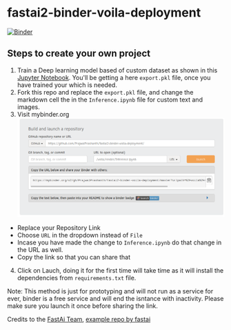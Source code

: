 # fastai2-binder-voila-deployment

[![Binder](https://mybinder.org/badge_logo.svg)](https://mybinder.org/v2/gh/PrajwalPrashanth/fastai2-binder-voila-deployment/master?urlpath=%2Fvoila%2Frender%2FInference.ipynb) 

## Steps to create your own project
1) Train a Deep learning model based of custom dataset as shown in this [Jupyter Notebook](https://jovian.ml/PrajwalPrashanth/fastai2-chapter2). You'll be getting a here `export.pkl` file, once you have trained your which is needed.
2) Fork this repo and replace the `export.pkl` file, and change the markdown cell the in the `Inference.ipynb` file for custom text and images.
3) Visit mybinder.org ![](image.png) 
- Replace your Repository Link
- Choose `URL` in the dropdown instead of `File`
- Incase you have made the change to `Inference.ipynb` do that change in the URL as well.
- Copy the link so that you can share that
4) Click on Lauch, doing it for the first time will take time as it will install the dependencies from `requirements.txt` file.

Note: This method is just for prototyping and will not run as a service for ever, binder is a free service and will end the isntance with inactivity. Please make sure you launch it once before sharing the link.

Credits to the [FastAi Team](https://fast.ai), [example repo by fastai](https://github.com/fastai/bear_voila) 
